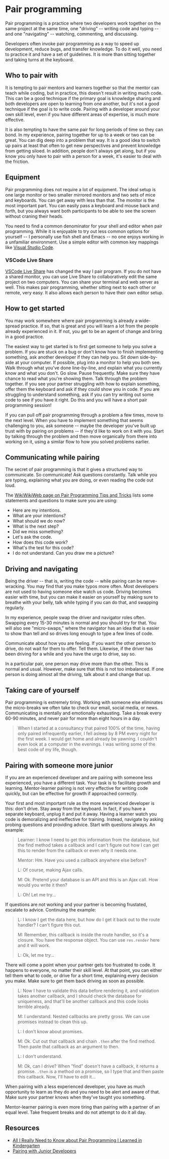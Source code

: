 # Pair programming

Pair programming is a practice where two developers work together on the same project at the same time, one "driving" -- writing code and typing -- and one "navigating" -- watching, commenting, and discussing.

Developers often invoke pair programming as a way to speed up development, reduce bugs, and transfer knowledge. To do it well, you need to practice it and have a set of guidelines. It is more than sitting together and taking turns at the keyboard.

## Who to pair with

It is tempting to pair mentors and learners together so that the mentor can teach while coding, but in practice, this doesn't result in writing much code. This can be a good technique if the primary goal is knowledge sharing and both developers are open to learning from one another, but it's not a good technique if the goal is to write code. Pairing with a developer around your own skill level, even if you have different areas of expertise, is much more effective.

It is also tempting to have the same pair for long periods of time so they can bond. In my experience, pairing together for up to a week or two can be great. You can dig deep into a problem that way. It is a good idea to switch up pairs at least that often to get new perspectives and prevent knowledge from getting siloed. In addition, people don't always get along, but if you know you only have to pair with a person for a week, it's easier to deal with the friction.

## Equipment

Pair programming does not require a lot of equipment. The ideal setup is one large monitor or two smaller mirrored monitors and two sets of mice and keyboards. You can get away with less than that. The monitor is the most important part. You can easily pass a keyboard and mouse back and forth, but you always want both participants to be able to see the screen without craning their heads.

You need to find a common denominator for your shell and editor when pair programming. While it is enjoyable to try out less common options for yourself -- I personally use fish shell and Emacs -- no one enjoys working in a unfamiliar environment. Use a simple editor with common key mappings like [Visual Studio Code](https://code.visualstudio.com/).

### VSCode Live Share

[VSCode Live Share](https://marketplace.visualstudio.com/items?itemName=MS-vsliveshare.vsliveshare) has changed the way I pair program. If you do not have a shared monitor, you can use Live Share to collaboratively edit the same project on two computers. You can share your terminal and web server as well. This makes pair programming, whether sitting next to each other or remote, very easy. It also allows each person to have their own editor setup.

## How to get started

You may work somewhere where pair programming is already a wide-spread practice. If so, that is great and you will learn a lot from the people already experienced in it. If not, you get to be an agent of change and bring in a good practice.

The easiest way to get started is to first get someone to help you solve a problem. If you are stuck on a bug or don't know how to finish implementing something, ask another developer if they can help you. Sit down side-by-side at your computer. If possible, plug into a monitor to help you both see. Walk through what you've done line-by-line, and explain what you currently know and what you don't. Go slow. Pause frequently. Make sure they have chance to read what you're showing them. Talk through the problem together. If you see your partner struggling with how to explain something, offer them the keyboard and ask if they could show you in code. If you are struggling to understand something, ask if you can try writing out some code to see if you have it right. Do this and you will have a short pair programming session!

If you can pull off pair programming through a problem a few times, move to the next level. When you have to implement something that seems challenging to you, ask someone -- maybe the developer you've built up trust with by pairing on problems -- if they'd like to work on it with you. Start by talking through the problem and then move organically from there into working on it, using a similar flow to how you solved problems earlier.

## Communicating while pairing

The secret of pair programming is that it gives a structured way to communicate. So communicate! Ask questions constantly. Talk while you are typing, explaining what you are doing, or even reading the code out loud.

The [WikiWikiWeb page on Pair Programming Tips and Tricks](http://wiki.c2.com/?PairProgrammingTipsAndTricks) lists some statements and questions to make sure you are using:

- Here are my intentions.
- What are your intentions?
- What should we do now?
- What is the next step?
- Did we miss something?
- Let's ask the code.
- How does this code work?
- What's the test for this code?
- I do not understand. Can you draw me a picture?

## Driving and navigating

Being the driver -- that is, writing the code -- while pairing can be nerve-wracking. You may find that you make typos more often. Most developers are not used to having someone else watch us code. Driving becomes easier with time, but you can make it easier on yourself by making sure to breathe with your belly, talk while typing if you can do that, and swapping regularly.

In my experience, people swap the driver and navigator roles often. Swapping every 15-30 minutes is normal and you should try for that. You will also see "micro-swaps," where the navigator has an idea that is easier to show than tell and so drives long enough to type a few lines of code.

Communicate about how you are feeling. If you want the other person to drive, do not wait for them to offer. Tell them. Likewise, if the driver has been driving for a while and you have the urge to drive, say so.

In a particular pair, one person may drive more than the other. This is normal and usual. However, make sure that this is not too imbalanced. If one person is doing almost all the driving, talk about it and change that up.

## Taking care of yourself

Pair programming is extremely tiring. Working with someone else eliminates the micro-breaks we often take to check our email, social media, or news. Communicating is mentally and emotionally exhausting. Take a break every 60-90 minutes, and never pair for more than eight hours in a day.

> When I started at a consultancy that paired 100% of the time, having only paired infrequently earlier, I fell asleep by 8 PM every night for the first week. I would get home and already be yawning. I couldn't even look at a computer in the evenings. I was writing some of the best code of my life, though.

## Pairing with someone more junior

If you are an experienced developer and are pairing with someone less experienced, you have a different task. Your task is to facilitate growth and learning. Mentor-learner pairing is not very effective for writing code quickly, but can be effective for growth if approached correctly.

Your first and most important rule as the more experienced developer is this: don't drive. Stay away from the keyboard. In fact, if you have a separate keyboard, unplug it and put it away. Having a learner watch you code is demoralizing and ineffective for training. Instead, navigate by asking probing questions and providing advice. Start with questions always. An example:

> Learner: I know I need to get this information from the database, but the find method takes a callback and I can't figure out how I can get this to render from the callback or even why it needs one.
>
> Mentor: Hm. Have you used a callback anywhere else before?
>
> L: Of course, making Ajax calls.
>
> M: Ok. Pretend your database is an API and this is an Ajax call. How would you write it then?
>
> L: Oh! Let me try...

If questions are not working and your partner is becoming frustated, escalate to advice. Continuing the example:

> L: I know I get the data here, but how do I get it back out to the route handler? I can't figure this out.
>
> M: Remember, this callback is inside the route handler, so it's a closure. You have the response object. You can use `res.render` here and it will work.
>
> L: Ok, let me try...

There will come a point when your partner gets too frustrated to code. It happens to everyone, no matter their skill level. At that point, you can either tell them what to code, or drive for a short time, explaining every decision you make. Make sure to get them back driving as soon as possible.

> L: Now I have to validate this data before rendering it, and validation takes another callback, and I should check the database for uniqueness, and that'll be another callback and this code looks terrible already.
>
> M: I understand. Nested callbacks are pretty gross. We can use promises instead to clean this up.
>
> L: I don't know about promises.
>
> M: Ok. Cut out that callback and chain `.then` after the find method. Then paste that callback as an argument to then.
>
> L: I don't understand.
>
> M: Ok, can I drive? When "find" doesn't have a callback, it returns a promise. `.then` is a method on a promise, so I type that and then paste this callback. Now, I'll have to edit it...

When pairing with a less experienced developer, you have as much opportunity to learn as they do and you need to be alert and aware of that. Make sure your partner knows when they've taught you something.

Mentor-learner pairing is even more tiring than pairing with a partner of an equal level. Take frequent breaks and do not attempt to do it all day.

## Resources

- [All I Really Need to Know about Pair Programming I Learned in Kindergarten](http://anh.cs.luc.edu/170/Kindergarten.pdf)
- [Pairing with Junior Developers](https://www.devmynd.com/blog/2015-1-pairing-with-junior-developers/)
